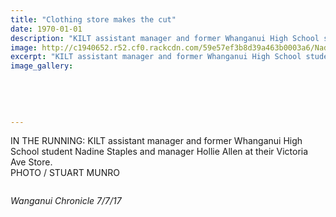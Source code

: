 ```yaml
---
title: "Clothing store makes the cut"
date: 1970-01-01
description: "KILT assistant manager and former Whanganui High School student Nadine Staples and manager Hollie Allen at their Victoria Ave Store..."
image: http://c1940652.r52.cf0.rackcdn.com/59e57ef3b8d39a463b0003a6/Nadine-Staples-photo-7-July-chron.jpg
excerpt: "KILT assistant manager and former Whanganui High School student Nadine Staples and manager Hollie Allen at their Victoria Ave Store."
image_gallery:
    
    
    
    
    
---
```


<p>IN THE RUNNING: KILT assistant manager and former Whanganui High School student Nadine Staples and manager Hollie Allen at their Victoria Ave Store.<br />PHOTO / STUART MUNRO</p>
<p><img src=http://c1940652.r52.cf0.rackcdn.com/59656717b8d39a25a100006e/Nadine-Staples-writing-7-July-chron.jpg alt="" /></p>
<p><em>Wanganui Chronicle 7/7/17</em></p>

